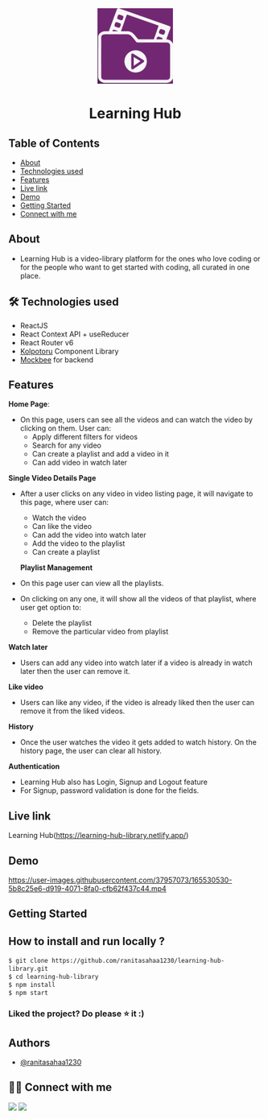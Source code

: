<div align="center">

<img alt="learning hub logo" src="src/assets/logo.png" width="150px" height="150px" />

# Learning Hub

</div>

## Table of Contents

- [About](#about)
- [Technologies used](#-technologies-used)
- [Features](#features)
- [Live link](#live-link)
- [Demo](#demo)
- [Getting Started](#getting-started)
- [Connect with me](#-connect-with-me)

## About

- Learning Hub is a video-library platform for the ones who love coding or for the people who want to get started with coding, all curated in one place.

## 🛠 Technologies used

- ReactJS
- React Context API + useReducer
- React Router v6
- [Kolpotoru](https://kolpotoru-ui-design.netlify.app/) Component Library
- [Mockbee](https://mockbee.netlify.app/) for backend

## Features

<!-- **Home Page**:
- The home page consists of different categories, clicking them navigates the user to the video listing page with that category applied as a filter. -->

**Home Page**:

- On this page, users can see all the videos and can watch the video by clicking on them. User can:
  - Apply different filters for videos
  - Search for any video
  - Can create a playlist and add a video in it
  - Can add video in watch later

**Single Video Details Page**

- After a user clicks on any video in video listing page, it will navigate to this page, where user can:

  - Watch the video
  - Can like the video
  - Can add the video into watch later
  - Add the video to the playlist
  - Can create a playlist

  **Playlist Management**

- On this page user can view all the playlists.
- On clicking on any one, it will show all the videos of that playlist, where user get option to:
  - Delete the playlist
  - Remove the particular video from playlist

**Watch later**

- Users can add any video into watch later if a video is already in watch later then the user can remove it.

**Like video**

- Users can like any video, if the video is already liked then the user can remove it from the liked videos.

**History**

- Once the user watches the video it gets added to watch history. On the history page, the user can clear all history.

**Authentication**

- Learning Hub also has Login, Signup and Logout feature
- For Signup, password validation is done for the fields.

## Live link

Learning Hub(https://learning-hub-library.netlify.app/)

## Demo

https://user-images.githubusercontent.com/37957073/165530530-5b8c25e6-d919-4071-8fa0-cfb62f437c44.mp4

## Getting Started

## **How to install and run locally ?**

```
$ git clone https://github.com/ranitasahaa1230/learning-hub-library.git
$ cd learning-hub-library
$ npm install
$ npm start
```

### Liked the project? Do please ⭐ it :)

## Authors

- [@ranitasahaa1230](https://github.com/ranitasahaa1230)

## 👩‍💻 Connect with me

<a href="https://twitter.com/Ifullofsunshine"><img src="https://img.shields.io/badge/Twitter-1DA1F2?style=for-the-badge&logo=twitter&logoColor=white"/></a>
<a href="https://www.linkedin.com/in/saharanitaa1230dreamer/"><img src="https://img.shields.io/badge/LinkedIn-0077B5?style=for-the-badge&logo=linkedin&logoColor=white"/></a>
